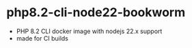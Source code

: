 # php8.2-cli-node22-bookworm

- PHP 8.2 CLI docker image with nodejs 22.x support
- made for CI builds
